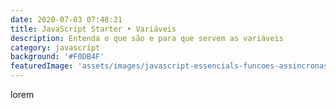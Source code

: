 ```yaml
---
date: 2020-07-03 07:48:21
title: JavaScript Starter • Variáveis
description: Entenda o que são e para que servem as variáveis
category: javascript
background: '#F0DB4F'
featuredImage: 'assets/images/javascript-essencials-funcoes-assincronas-usando-async-await.jpg'
---
```


lorem
